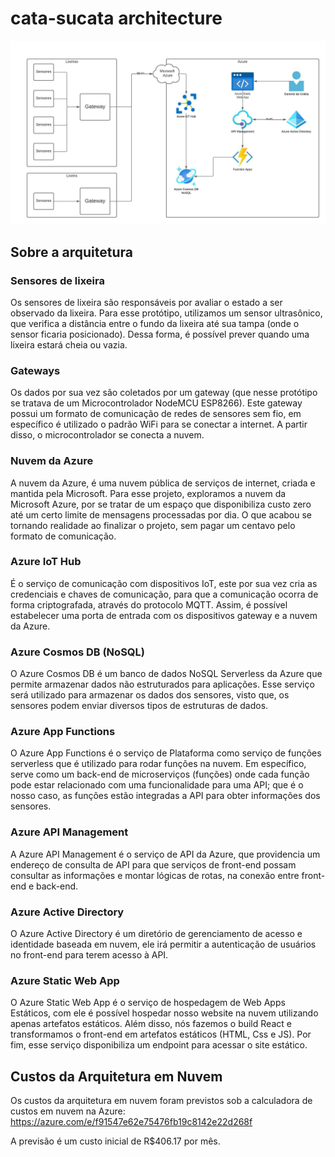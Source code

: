 # cata-sucata architecture

![azure-architecture](./docs/assets/arquitetura-azure.jpeg)

## Sobre a arquitetura

### Sensores de lixeira

Os sensores de lixeira são responsáveis por avaliar o estado a ser observado da lixeira. Para esse protótipo, utilizamos um sensor ultrasônico, que verifica a distância entre o fundo da lixeira até sua tampa (onde o sensor ficaria posicionado). Dessa forma, é possível prever quando uma lixeira estará cheia ou vazia.

### Gateways

Os dados por sua vez são coletados por um gateway (que nesse protótipo se tratava de um Microcontrolador NodeMCU ESP8266). Este gateway possui um formato de comunicação de redes de sensores sem fio, em específico é utilizado o padrão WiFi para se conectar a internet. A partir disso, o microcontrolador se conecta a nuvem.

### Nuvem da Azure

A nuvem da Azure, é uma nuvem pública de serviços de internet, criada e mantida pela Microsoft. Para esse projeto, exploramos a nuvem da Microsoft Azure, por se tratar de um espaço que disponibiliza custo zero até um certo limite de mensagens processadas por dia. O que acabou se tornando realidade ao finalizar o projeto, sem pagar um centavo pelo formato de comunicação.

### Azure IoT Hub

É o serviço de comunicação com dispositivos IoT, este por sua vez cria as credenciais e chaves de comunicação, para que a comunicação ocorra de forma criptografada, através do protocolo MQTT. Assim, é possível estabelecer uma porta de entrada com os dispositivos gateway e a nuvem da Azure.

### Azure Cosmos DB (NoSQL)

O Azure Cosmos DB é um banco de dados NoSQL Serverless da Azure que permite armazenar dados não estruturados para aplicações. Esse serviço será utilizado para armazenar os dados dos sensores, visto que, os sensores podem enviar diversos tipos de estruturas de dados.

### Azure App Functions

O Azure App Functions é o serviço de Plataforma como serviço de funções serverless que é utilizado para rodar funções na nuvem. Em específico, serve como um back-end de microserviços (funções) onde cada função pode estar relacionado com uma funcionalidade para uma API; que é o nosso caso, as funções estão integradas a API para obter informações dos sensores.

### Azure API Management

A Azure API Management é o serviço de API da Azure, que providencia um endereço de consulta de API para que serviços de front-end possam consultar as informações e montar lógicas de rotas, na conexão entre front-end e back-end.

### Azure Active Directory

O Azure Active Directory é um diretório de gerenciamento de acesso e identidade baseada em nuvem, ele irá permitir a autenticação de usuários no front-end para terem acesso à API.

### Azure Static Web App

O Azure Static Web App é o serviço de hospedagem de Web Apps Estáticos, com ele é possível hospedar nosso website na nuvem utilizando apenas artefatos estáticos. Além disso, nós fazemos o build React e transformamos o front-end em artefatos estáticos (HTML, Css e JS). Por fim, esse serviço disponibiliza um endpoint para acessar o site estático.

## Custos da Arquitetura em Nuvem

Os custos da arquitetura em nuvem foram previstos sob a calculadora de custos em nuvem na Azure: <https://azure.com/e/f91547e62e75476fb19c8142e22d268f>

A previsão é um custo inicial de R$406.17 por mês.

